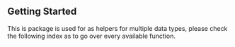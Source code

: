 ## Getting Started

This is package is used for as helpers for multiple data types, please check the following index as to go over every available function.
